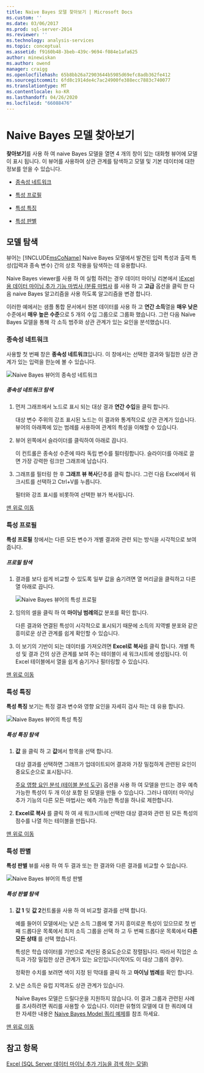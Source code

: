```yaml
---
title: Naive Bayes 모델 찾아보기 | Microsoft Docs
ms.custom: ''
ms.date: 03/06/2017
ms.prod: sql-server-2014
ms.reviewer: ''
ms.technology: analysis-services
ms.topic: conceptual
ms.assetid: f9160b48-3beb-439c-9694-f084e1afa625
author: minewiskan
ms.author: owend
manager: craigg
ms.openlocfilehash: 65b8bb26a72903644b5985d69efc8adb362fe412
ms.sourcegitcommit: 6fd8c1914de4c7ac24900fe388ecc7883c740077
ms.translationtype: MT
ms.contentlocale: ko-KR
ms.lasthandoff: 04/26/2020
ms.locfileid: "66088476"
---
```

# <a name="browsing-a-naive-bayes-model"></a>Naive Bayes 모델 찾아보기
  **찾아보기**를 사용 하 여 naive Bayes 모델을 열면 4 개의 창이 있는 대화형 뷰어에 모델이 표시 됩니다. 이 뷰어를 사용하여 상관 관계를 탐색하고 모델 및 기본 데이터에 대한 정보를 얻을 수 있습니다.  
  
-   [종속성 네트워크](#bkmk_DepNet)  
  
-   [특성 프로필](#bkmk_AttProf)  
  
-   [특성 특징](#bkmk_AttChar)  
  
-   [특성 판별](#bkmk_AttDisc)  
  
##  <a name="explore-the-model"></a><a name="BKMK_Tabs"></a>모델 탐색  
 뷰어는 [!INCLUDE[msCoName](../includes/msconame-md.md)] Naive Bayes 모델에서 발견된 입력 특성과 출력 특성(입력과 종속 변수) 간의 상호 작용을 탐색하는 데 유용합니다.  
  
 Naive Bayes viewer를 사용 하 여 실험 하려는 경우 데이터 마이닝 리본에서 [&#41;Excel 용 데이터 마이닝 추가 기능 마법사 &#40;분류 마법사](classify-wizard-data-mining-add-ins-for-excel.md) 를 사용 하 고 **고급** 옵션을 클릭 한 다음 naive Bayes 알고리즘을 사용 하도록 알고리즘을 변경 합니다.  
  
 이러한 예에서는 샘플 통합 문서에서 원본 데이터를 사용 하 고 **연간 소득**열을 **매우 낮은** 수준에서 **매우 높은 수준**으로 5 개의 수입 그룹으로 그룹화 했습니다. 그런 다음 Naïve Bayes 모델을 통해 각 소득 범주와 상관 관계가 있는 요인을 분석했습니다.  
  
###  <a name="dependency-network"></a><a name="bkmk_DepNet"></a>종속성 네트워크  
 사용할 첫 번째 창은 **종속성 네트워크**입니다. 이 창에서는 선택한 결과와 밀접한 상관 관계가 있는 입력을 한눈에 볼 수 있습니다.  
  
 ![Naive Bayes 뷰어의 종속성 네트워크](media/dm13-nb.gif "Naive Bayes 뷰어의 종속성 네트워크")  
  
##### <a name="explore-the-dependency-network"></a>종속성 네트워크 탐색  
  
1.  먼저 그래프에서 노드로 표시 되는 대상 결과 **연간 수입**을 클릭 합니다.  
  
     대상 변수 주위의 강조 표시된 노드는 이 결과와 통계적으로 상관 관계가 있습니다. 뷰어의 아래쪽에 있는 범례를 사용하여 관계의 특성을 이해할 수 있습니다.  
  
2.  뷰어 왼쪽에서 슬라이더를 클릭하여 아래로 끕니다.  
  
     이 컨트롤은 종속성 수준에 따라 독립 변수를 필터링합니다. 슬라이더를 아래로 끌면 가장 강력한 링크만 그래프에 남습니다.  
  
3.  그래프를 필터링 한 후 **그래프 뷰 복사**단추를 클릭 합니다. 그런 다음 Excel에서 워크시트를 선택하고 Ctrl+V를 누릅니다.  
  
     필터와 강조 표시를 비롯하여 선택한 뷰가 복사됩니다.  
  
 [맨 위로 이동](#BKMK_Tabs)  
  
###  <a name="attribute-profiles"></a><a name="bkmk_AttProf"></a> 특성 프로필  
 **특성 프로필** 창에서는 다른 모든 변수가 개별 결과와 관련 되는 방식을 시각적으로 보여 줍니다.  
  
##### <a name="explore-the-profiles"></a>프로필 탐색  
  
1.  결과를 보다 쉽게 비교할 수 있도록 일부 값을 숨기려면 열 머리글을 클릭하고 다른 열 아래로 끕니다.  
  
     ![Naive Bayes 뷰어의 특성 프로필](media/dm13-nb-attprof.gif "Naive Bayes 뷰어의 특성 프로필")  
  
2.  임의의 셀을 클릭 하 여 **마이닝 범례의**값 분포를 확인 합니다.  
  
     다른 결과와 연결된 특성이 시각적으로 표시되기 때문에 소득의 지역별 분포와 같은 흥미로운 상관 관계를 쉽게 확인할 수 있습니다.  
  
3.  이 보기의 기반이 되는 데이터를 가져오려면 **Excel로 복사**를 클릭 합니다. 개별 특성 및 결과 간의 상관 관계를 보여 주는 테이블이 새 워크시트에 생성됩니다. 이 Excel 테이블에서 열을 쉽게 숨기거나 필터링할 수 있습니다.  
  
 [맨 위로 이동](#BKMK_Tabs)  
  
###  <a name="attribute-characteristics"></a><a name="bkmk_AttChar"></a> 특성 특징  
 **특성 특징** 보기는 특정 결과 변수와 영향 요인을 자세히 검사 하는 데 유용 합니다.  
  
 ![Naive Bayes 뷰어의 특성 특징](media/dm13-nb-viewer.gif "Naive Bayes 뷰어의 특성 특징")  
  
##### <a name="explore-the-attribute-characteristics"></a>특성 특징 탐색  
  
1.  **값** 을 클릭 하 고 **값**에서 항목을 선택 합니다.  
  
     대상 결과를 선택하면 그래프가 업데이트되어 결과와 가장 밀접하게 관련된 요인이 중요도순으로 표시됩니다.  
  
     [주요 영향 요인 분석 &#40;테이블 분석 도구&#41;](analyze-key-influencers-table-analysis-tools-for-excel.md) 옵션을 사용 하 여 모델을 만드는 경우 예측 가능한 특성이 두 개 이상 포함 된 모델을 만들 수 있습니다. 그러나 데이터 마이닝 추가 기능의 다른 모든 마법사는 예측 가능한 특성을 하나로 제한합니다.  
  
2.  **Excel로 복사** 를 클릭 하 여 새 워크시트에 선택한 대상 결과와 관련 된 모든 특성의 점수를 나열 하는 테이블을 만듭니다.  
  
 [맨 위로 이동](#BKMK_Tabs)  
  
###  <a name="attribute-discrimination"></a><a name="bkmk_AttDisc"></a> 특성 판별  
 **특성 판별** 뷰를 사용 하 여 두 결과 또는 한 결과와 다른 결과를 비교할 수 있습니다.  
  
 ![Naive Bayes 뷰어의 특성 판별](media/dm13-nb-attdisc.gif "Naive Bayes 뷰어의 특성 판별")  
  
##### <a name="explore-attribute-discrimination"></a>특성 판별 탐색  
  
1.  **값 1** 및 **값 2**컨트롤을 사용 하 여 비교할 결과를 선택 합니다.  
  
     예를 들어이 모델에서는 낮은 소득 그룹에 몇 가지 흥미로운 특성이 있으므로 첫 번째 드롭다운 목록에서 최저 소득 그룹을 선택 하 고 두 번째 드롭다운 목록에서 **다른 모든 상태** 를 선택 했습니다.  
  
     특성은 학습 데이터를 기반으로 계산된 중요도순으로 정렬됩니다. 따라서 직업은 소득과 가장 밀접한 상관 관계가 있는 요인입니다(적어도 이 대상 그룹의 경우).  
  
     정확한 수치를 보려면 색이 지정 된 막대를 클릭 하 고 **마이닝 범례**를 확인 합니다.  
  
2.  낮은 소득은 유럽 지역과도 상관 관계가 있습니다.  
  
     Naïve Bayes 모델은 드릴다운을 지원하지 않습니다. 이 결과 그룹과 관련된 사례를 조사하려면 쿼리를 사용할 수 있습니다. 이러한 유형의 모델에 대 한 쿼리에 대 한 자세한 내용은 [Naive Bayes Model 쿼리 예제](data-mining/naive-bayes-model-query-examples.md)를 참조 하세요.  
  
 [맨 위로 이동](#BKMK_Tabs)  
  
## <a name="see-also"></a>참고 항목  
 [Excel &#40;SQL Server 데이터 마이닝 추가 기능을 검색 하는 모델&#41;](browsing-models-in-excel-sql-server-data-mining-add-ins.md)  
  
  
